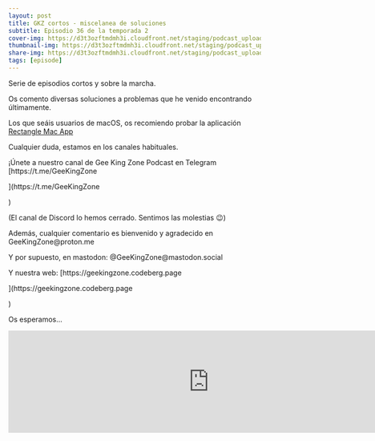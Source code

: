 ```yaml
---
layout: post
title: GKZ cortos - miscelanea de soluciones
subtitle: Episodio 36 de la temporada 2
cover-img: https://d3t3ozftmdmh3i.cloudfront.net/staging/podcast_uploaded_episode/14743809/14743809-1691158517055-158e505fc76d2.jpg
thumbnail-img: https://d3t3ozftmdmh3i.cloudfront.net/staging/podcast_uploaded_episode/14743809/14743809-1691158517055-158e505fc76d2.jpg
share-img: https://d3t3ozftmdmh3i.cloudfront.net/staging/podcast_uploaded_episode/14743809/14743809-1691158517055-158e505fc76d2.jpg
tags: [episode]
---
```


<p>Serie de episodios cortos y sobre la marcha.</p>
<p>Os comento diversas soluciones a problemas que he venido encontrando últimamente.</p>
<p>Los que seáis usuarios de macOS, os recomiendo probar la aplicación <a href="[https://rectangleapp.com](https://rectangleapp.com)" target="_blank">Rectangle Mac App</a></p>
<p>Cualquier duda, estamos en los canales habituales.</p>
<p>¡Únete a nuestro canal de Gee King Zone Podcast en Telegram [https://t.me/GeeKingZone</p>](https://t.me/GeeKingZone</p>)
<p>(El canal de Discord lo hemos cerrado. Sentimos las molestias 😉)</p>
<p>Además, cualquier comentario es bienvenido y agradecido en GeeKingZone@proton.me&nbsp;</p>
<p>Y por supuesto, en mastodon: @GeeKingZone@mastodon.social&nbsp;</p>
<p>Y nuestra web: [https://geekingzone.codeberg.page</p>](https://geekingzone.codeberg.page</p>)
<p>Os esperamos...</p>
<iframe src='https://podcasters.spotify.com/pod/show/geekingzone/episodes/GKZ-cortos---miscelnea-de-soluciones-e1v5kcq' height='204px' width='800px' frameborder='0' scrolling='no'></iframe>
